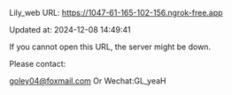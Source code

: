 Lily_web URL: https://1047-61-165-102-156.ngrok-free.app

Updated at: 2024-12-08 14:49:41

If you cannot open this URL, the server might be down.

Please contact: 

goley04@foxmail.com Or Wechat:GL_yeaH